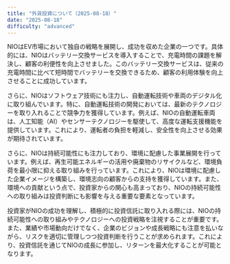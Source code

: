 ```yaml
---
title: "外貨投資について（2025-08-18）"
date: "2025-08-18"
difficulty: "advanced"
---
```


NIOはEV市場において独自の戦略を展開し、成功を収めた企業の一つです。具体的には、NIOはバッテリー交換サービスを導入することで、充電時間の課題を解決し、顧客の利便性を向上させました。このバッテリー交換サービスは、従来の充電時間に比べて短時間でバッテリーを交換できるため、顧客の利用体験を向上させることに成功しています。

さらに、NIOはソフトウェア技術にも注力し、自動運転技術や車両のデジタル化に取り組んでいます。特に、自動運転技術の開発においては、最新のテクノロジーを取り入れることで競争力を獲得しています。例えば、NIOの自動運転車両は、人工知能（AI）やセンサーテクノロジーを駆使して、高度な運転支援機能を提供しています。これにより、運転者の負担を軽減し、安全性を向上させる効果が期待されています。

さらに、NIOは持続可能性にも注力しており、環境に配慮した事業展開を行っています。例えば、再生可能エネルギーの活用や廃棄物のリサイクルなど、環境負荷を最小限に抑える取り組みを行っています。これにより、NIOは環境に配慮した企業イメージを構築し、環境志向の顧客からの支持を獲得しています。また、環境への貢献という点で、投資家からの関心も高まっており、NIOの持続可能性への取り組みは投資判断にも影響を与える重要な要素となっています。

投資家がNIOの成功を理解し、積極的に投資信託に取り入れる際には、NIOの持続可能性への取り組みやテクノロジーへの投資戦略を注視することが重要です。また、業績や市場動向だけでなく、企業のビジョンや成長戦略にも注意を払いながら、リスクを適切に管理しつつ投資判断を行うことが求められます。これにより、投資信託を通じてNIOの成長に参加し、リターンを最大化することが可能となります。
